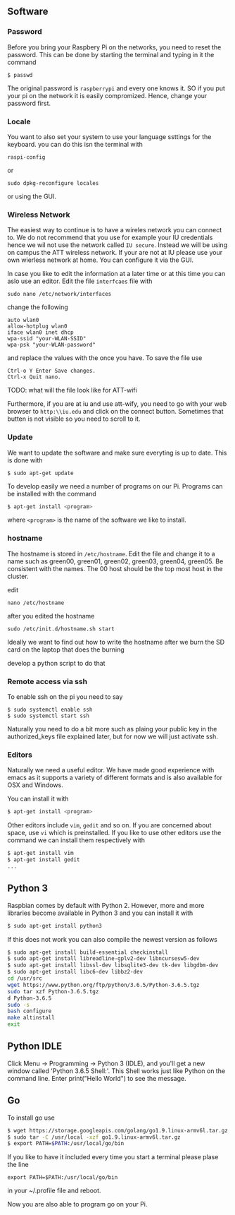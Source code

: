 ## Software

### Password

Before you bring your Raspbery Pi on the networks, you need to reset
the password. This can be done by starting the terminal and typing in
it the command

    $ passwd

The original password is `raspberrypi` and every one knows it. SO if
you put your pi on the network it is easily compromized. Hence, change
your password first.

### Locale

You want to also set your system to use your language ssttings for the
keyboard. you can do this isn the terminal with 

    raspi-config 

or

    sudo dpkg-reconfigure locales

or using the GUI.


### Wireless Network

The easiest way to continue is to have a wireles network you can
connect to. We do not recommend that you use for example your IU
credentials hence we wil not use the network called `IU
secure`. Instead we will be using on campus the ATT wireless network.
If your are not at IU please use your own wierless network at
home. You can configure it via the GUI.

In case you like to edit the information at a later time or at this
time you can aslo use an editor.  Edit the file `interfcaes` file with

    sudo nano /etc/network/interfaces

change the following

    auto wlan0
    allow-hotplug wlan0
    iface wlan0 inet dhcp
    wpa-ssid "your-WLAN-SSID"
    wpa-psk "your-WLAN-password"

and replace the values with the once you have. To save the file use 

    Ctrl-o Y Enter Save changes.
    Ctrl-x Quit nano.

TODO: what will the file look like for ATT-wifi

Furthermore, if you are at iu and use att-wify, you need to go with
your web browser to `http:\\iu.edu` and click on the connect
button. Sometimes that butten is not visible so you need to scroll to it.

### Update

We want to update the software and make sure
everyting is up to date. This is done with 

    $ sudo apt-get update

To develop easily we need a number of programs on our Pi. Programs can
be installed with the command

```bash
$ apt-get install <program>
```

where `<program>` is the name of the software we like to install.

### hostname

The hostname is stored in `/etc/hostname`. Edit the file and change it
to a name such as green00, green01, green02, green03, green04, green05.
Be consistent with the names. The 00 host should be the top most host in
the cluster.

edit

    nano /etc/hostname

after you edited the hostname

    sudo /etc/init.d/hostname.sh start

Ideally we want to find out how to write the hostname after we burn the
SD card on the laptop that does the burning

develop a python script to do that

### Remote access via ssh

To enable ssh on the pi you need to say

    $ sudo systemctl enable ssh
    $ sudo systemctl start ssh

Naturally you need to do a bit more such as plaing your public key in
the authorized_keys file explained later, but for now we will just
activate ssh.
    

### Editors

Naturally we need a useful editor. We have made good experience with
emacs as it supports a variety of different formats and is also
available for OSX and Windows.

You can install it with

```bash
$ apt-get install <program>
```

Other editors include `vim`, `gedit` and so on. If you are concerned
about space, use `vi` which is preinstalled. If you like to use other
editors use the command we can install them respectively with 

```bash
$ apt-get install vim
$ apt-get install gedit
...
```

## Python 3

Raspbian comes by default with Python 2. However, more and more
libraries become available in Python 3 and you can install it with 

```bash
$ sudo apt-get install python3
```

If this does not work you can also compile the newest version as
follows

```bash
$ sudo apt-get install build-essential checkinstall
$ sudo apt-get install libreadline-gplv2-dev libncursesw5-dev
$ sudo apt-get install libssl-dev libsqlite3-dev tk-dev libgdbm-dev
$ sudo apt-get install libc6-dev libbz2-dev
cd /usr/src
wget https://www.python.org/ftp/python/3.6.5/Python-3.6.5.tgz
sudo tar xzf Python-3.6.5.tgz
d Python-3.6.5
sudo -s
bash configure
make altinstall
exit
```
    
## Python IDLE

Click Menu -> Programming -> Python 3 (IDLE), and you'll get a new
window called 'Python 3.6.5 Shell:'. This Shell works just like Python
on the command line. Enter print("Hello World") to see the message.

## Go

To install go use

```bash
$ wget https://storage.googleapis.com/golang/go1.9.linux-armv6l.tar.gz
$ sudo tar -C /usr/local -xzf go1.9.linux-armv6l.tar.gz
$ export PATH=$PATH:/usr/local/go/bin
```

If you like to have it included every time you start a terminal please
plase the line

```export PATH=$PATH:/usr/local/go/bin```

in your ~/.profile file and reboot.

Now you are also able to program go on your Pi.

